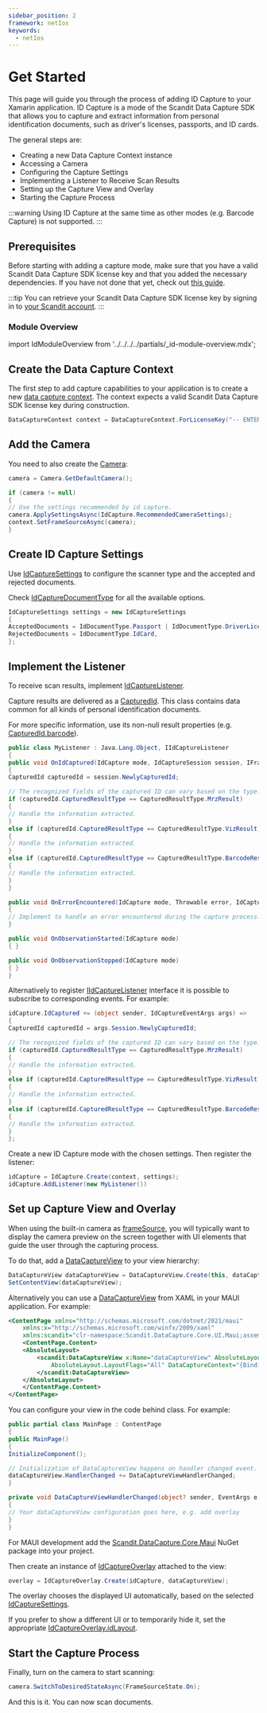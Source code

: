 ```yaml
---
sidebar_position: 2
framework: netIos
keywords:
  - netIos
---
```


# Get Started

This page will guide you through the process of adding ID Capture to your Xamarin application. ID Capture is a mode of the Scandit Data Capture SDK that allows you to capture and extract information from personal identification documents, such as driver's licenses, passports, and ID cards.

The general steps are:

- Creating a new Data Capture Context instance
- Accessing a Camera
- Configuring the Capture Settings
- Implementing a Listener to Receive Scan Results
- Setting up the Capture View and Overlay
- Starting the Capture Process

:::warning
Using ID Capture at the same time as other modes (e.g. Barcode Capture) is not supported.
:::

## Prerequisites

Before starting with adding a capture mode, make sure that you have a valid Scandit Data Capture SDK license key and that you added the necessary dependencies. If you have not done that yet, check out [this guide](/sdks/net/ios/add-sdk.md).

:::tip
You can retrieve your Scandit Data Capture SDK license key by signing in to [your Scandit account](https://ssl.scandit.com/dashboard/sign-in).
:::

### Module Overview

import IdModuleOverview from '../../../../partials/_id-module-overview.mdx';

<IdModuleOverview/>

## Create the Data Capture Context

The first step to add capture capabilities to your application is to create a new [data capture context](https://docs.scandit.com/data-capture-sdk/dotnet.ios/core/api/data-capture-context.html#class-scandit.datacapture.core.DataCaptureContext). The context expects a valid Scandit Data Capture SDK license key during construction.

```csharp
DataCaptureContext context = DataCaptureContext.ForLicenseKey("-- ENTER YOUR SCANDIT LICENSE KEY HERE --");
```

## Add the Camera

You need to also create the [Camera](https://docs.scandit.com/data-capture-sdk/dotnet.ios/core/api/camera.html#class-scandit.datacapture.core.Camera):

```csharp
camera = Camera.GetDefaultCamera();

if (camera != null)
{
// Use the settings recommended by id capture.
camera.ApplySettingsAsync(IdCapture.RecommendedCameraSettings);
context.SetFrameSourceAsync(camera);
}
```

## Create ID Capture Settings

Use [IdCaptureSettings](https://docs.scandit.com/data-capture-sdk/dotnet.ios/id-capture/api/id-capture-settings.html#class-scandit.datacapture.id.IdCaptureSettings) to configure the scanner type and the accepted and rejected documents.

Check [IdCaptureDocumentType](https://docs.scandit.com/data-capture-sdk/dotnet.ios/id-capture/api/id-capture-document.html#enum-scandit.datacapture.id.IdCaptureDocumentType) for all the available options.

```csharp
IdCaptureSettings settings = new IdCaptureSettings
{
AcceptedDocuments = IdDocumentType.Passport | IdDocumentType.DriverLicense,
RejectedDocuments = IdDocumentType.IdCard,
};
```

## Implement the Listener

To receive scan results, implement [IdCaptureListener](https://docs.scandit.com/data-capture-sdk/dotnet.ios/id-capture/api/id-capture-listener.html#interface-scandit.datacapture.id.IIdCaptureListener). 

Capture results are delivered as a [CapturedId](https://docs.scandit.com/data-capture-sdk/dotnet.ios/id-capture/api/captured-id.html#class-scandit.datacapture.id.CapturedId). This class contains data common for all kinds of personal identification documents.

For more specific information, use its non-null result properties (e.g. [CapturedId.barcode](https://docs.scandit.com/data-capture-sdk/dotnet.ios/id-capture/api/captured-id.html#property-scandit.datacapture.id.CapturedId.Barcode)).

```csharp
public class MyListener : Java.Lang.Object, IIdCaptureListener
{
public void OnIdCaptured(IdCapture mode, IdCaptureSession session, IFrameData data)
{
CapturedId capturedId = session.NewlyCapturedId;

// The recognized fields of the captured ID can vary based on the type.
if (capturedId.CapturedResultType == CapturedResultType.MrzResult)
{
// Handle the information extracted.
}
else if (capturedId.CapturedResultType == CapturedResultType.VizResult)
{
// Handle the information extracted.
}
else if (capturedId.CapturedResultType == CapturedResultType.BarcodeResult)
{
// Handle the information extracted.
}
}

public void OnErrorEncountered(IdCapture mode, Throwable error, IdCaptureSession session, IFrameData data)
{
// Implement to handle an error encountered during the capture process.
}

public void OnObservationStarted(IdCapture mode)
{ }

public void OnObservationStopped(IdCapture mode)
{ }
}
```

Alternatively to register [IIdCaptureListener](https://docs.scandit.com/data-capture-sdk/dotnet.ios/id-capture/api/id-capture-listener.html#interface-scandit.datacapture.id.IIdCaptureListener) interface it is possible to subscribe to corresponding events. For example:

```csharp
idCapture.IdCaptured += (object sender, IdCaptureEventArgs args) =>
{
CapturedId capturedId = args.Session.NewlyCapturedId;

// The recognized fields of the captured ID can vary based on the type.
if (capturedId.CapturedResultType == CapturedResultType.MrzResult)
{
// Handle the information extracted.
}
else if (capturedId.CapturedResultType == CapturedResultType.VizResult)
{
// Handle the information extracted.
}
else if (capturedId.CapturedResultType == CapturedResultType.BarcodeResult)
{
// Handle the information extracted.
}
};
```

Create a new ID Capture mode with the chosen settings. Then register the listener:

```csharp
idCapture = IdCapture.Create(context, settings);
idCapture.AddListener(new MyListener())
```

## Set up Capture View and Overlay

When using the built-in camera as [frameSource](https://docs.scandit.com/data-capture-sdk/dotnet.ios/core/api/frame-source.html#interface-scandit.datacapture.core.IFrameSource), you will typically want to display the camera preview on the screen together with UI elements that guide the user through the capturing process.

To do that, add a [DataCaptureView](https://docs.scandit.com/data-capture-sdk/dotnet.ios/core/api/ui/data-capture-view.html#class-scandit.datacapture.core.ui.DataCaptureView) to your view hierarchy:

```csharp
DataCaptureView dataCaptureView = DataCaptureView.Create(this, dataCaptureContext);
SetContentView(dataCaptureView);
```

Alternatively you can use a [DataCaptureView](https://docs.scandit.com/data-capture-sdk/dotnet.ios/core/api/ui/data-capture-view.html#class-scandit.datacapture.core.ui.DataCaptureView) from XAML in your MAUI application. For example:

```xml
<ContentPage xmlns="http://schemas.microsoft.com/dotnet/2021/maui"
    xmlns:x="http://schemas.microsoft.com/winfx/2009/xaml"
    xmlns:scandit="clr-namespace:Scandit.DataCapture.Core.UI.Maui;assembly=ScanditCaptureCoreMaui">
	<ContentPage.Content>
    <AbsoluteLayout>
        <scandit:DataCaptureView x:Name="dataCaptureView" AbsoluteLayout.LayoutBounds="0,0,1,1"
            AbsoluteLayout.LayoutFlags="All" DataCaptureContext="{Binding DataCaptureContext}">
        </scandit:DataCaptureView>
    </AbsoluteLayout>
    </ContentPage.Content>
</ContentPage>
```

You can configure your view in the code behind class. For example:

```csharp
public partial class MainPage : ContentPage
{
public MainPage()
{
InitializeComponent();

// Initialization of DataCaptureView happens on handler changed event.
dataCaptureView.HandlerChanged += DataCaptureViewHandlerChanged;
}

private void DataCaptureViewHandlerChanged(object? sender, EventArgs e)
{
// Your dataCaptureView configuration goes here, e.g. add overlay
}
}
```

For MAUI development add the [Scandit.DataCapture.Core.Maui](https://www.nuget.org/packages/Scandit.DataCapture.Core.Maui) NuGet package into your project.

Then create an instance of [IdCaptureOverlay](https://docs.scandit.com/data-capture-sdk/dotnet.ios/id-capture/api/ui/id-capture-overlay.html#class-scandit.datacapture.id.ui.IdCaptureOverlay) attached to the view:

```csharp
overlay = IdCaptureOverlay.Create(idCapture, dataCaptureView);
```

The overlay chooses the displayed UI automatically, based on the selected [IdCaptureSettings](https://docs.scandit.com/data-capture-sdk/dotnet.ios/id-capture/api/id-capture-settings.html#class-scandit.datacapture.id.IdCaptureSettings).

If you prefer to show a different UI or to temporarily hide it, set the appropriate [IdCaptureOverlay.idLayout](https://docs.scandit.com/data-capture-sdk/dotnet.ios/id-capture/api/ui/id-capture-overlay.html#property-scandit.datacapture.id.ui.IdCaptureOverlay.IdLayout).

## Start the Capture Process

Finally, turn on the camera to start scanning:

```csharp
camera.SwitchToDesiredStateAsync(FrameSourceState.On);
```

And this is it. You can now scan documents.

